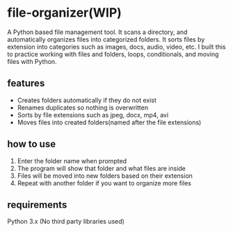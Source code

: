 # file-organizer(WIP)
A Python based file management tool. It scans a directory, and automatically organizes files into categorized folders. It sorts files by extension into categories such as images, docs, audio, video, etc. I built this to practice working with files and folders, loops, conditionals, and moving files with Python.

## features
- Creates folders automatically if they do not exist
- Renames duplicates so nothing is overwritten
- Sorts by file extensions such as jpeg, docx, mp4, avi
- Moves files into created folders(named after the file extensions)
  
## how to use
1. Enter the folder name when prompted
2. The program will show that folder and what files are inside
3. Files will be moved into new folders based on their extension
4. Repeat with another folder if you want to organize more files

## requirements  
Python 3.x (No third party libraries used)  
